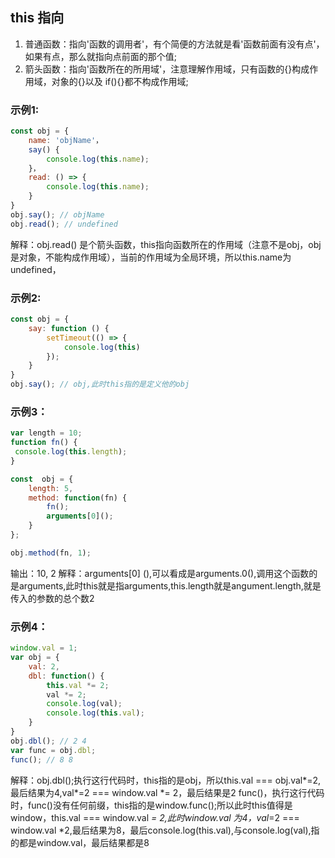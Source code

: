 
## this 指向
1. 普通函数：指向'函数的调用者'，有个简便的方法就是看'函数前面有没有点'，如果有点，那么就指向点前面的那个值;
2. 箭头函数：指向'函数所在的所用域'，注意理解作用域，只有函数的{}构成作用域，对象的{}以及 if(){}都不构成作用域;

### 示例1:
```javascript
const obj = {
    name: 'objName'，
    say() {
        console.log(this.name);
    }，
    read: () => {
        console.log(this.name);
    }
}
obj.say(); // objName
obj.read(); // undefined
```
解释：obj.read() 是个箭头函数，this指向函数所在的作用域（注意不是obj，obj是对象，不能构成作用域），当前的作用域为全局环境，所以this.name为undefined，

### 示例2:
```javascript
const obj = {
    say: function () {
        setTimeout(() => {
            console.log(this)
        });
    }
}
obj.say(); // obj,此时this指的是定义他的obj
```

### 示例3：
```javascript
var length = 10;
function fn() {
 console.log(this.length);
}

const  obj = {
    length: 5,
    method: function(fn) {
        fn();
        arguments[0]();
    }
};

obj.method(fn, 1);
```
输出：10, 2
解释：arguments[0] (),可以看成是arguments.0(),调用这个函数的是arguments,此时this就是指arguments,this.length就是angument.length,就是传入的参数的总个数2

### 示例4：
```javascript
window.val = 1;
var obj = {
    val: 2,
    dbl: function() {
        this.val *= 2;
        val *= 2;
        console.log(val);
        console.log(this.val);
    }
}
obj.dbl(); // 2 4
var func = obj.dbl;
func(); // 8 8
```
解释：obj.dbl();执行这行代码时，this指的是obj，所以this.val === obj.val*=2,最后结果为4,val*=2 === window.val *= 2，最后结果是2
func()，执行这行代码时，func()没有任何前缀，this指的是window.func();所以此时this值得是window，this.val === window.val *= 2,此时window.val 为4，val*=2 === window.val *2,最后结果为8，最后console.log(this.val),与console.log(val),指的都是window.val，最后结果都是8